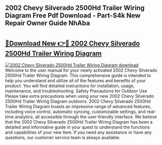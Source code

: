 ## 2002 Chevy Silverado 2500Hd Trailer Wiring Diagram Free Pdf Download - Part-S4k New Repair Owner Guide NhAba

# <h2><a href="http://dfhl3r7.blite.top/?on=2002+Chevy+Silverado+2500Hd+Trailer+Wiring+Diagram">🔗Download New 👉🔴 2002 Chevy Silverado 2500Hd Trailer Wiring Diagram</a></h2>

[![2002 Chevy Silverado 2500Hd Trailer Wiring Diagram download](https://i.imgur.com/lujVjoI.png)](http://dfhl3r7.blite.top/?on=2002+Chevy+Silverado+2500Hd+Trailer+Wiring+Diagram)
Welcome to the user manual for your newly activated 2002 Chevy Silverado 2500Hd Trailer Wiring Diagram. This comprehensive guide is intended to help you understand and utilize all of the features and benefits of your product. You will find detailed instructions for installation, usage, maintenance, and troubleshooting. Safety Precautions for Outdoor Use Please take extra precautions when using your new 2002 Chevy Silverado 2500Hd Trailer Wiring Diagram outdoors. 2002 Chevy Silverado 2500Hd Trailer Wiring Diagram boasts an impressive range of advanced features, including voice control, automatic syncing, customizable settings, and real-time analytics, all accessible through the user-friendly interface. We believe that the 2002 Chevy Silverado 2500Hd Trailer Wiring Diagram has been a detailed and informative guide in your quest to understand the functions and capabilities of your new item. If you need any assistance or have any questions, our customer service team is always available.
